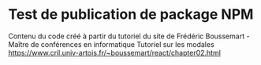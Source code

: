 # Test de publication de package NPM

Contenu du code créé à partir du tutoriel du site de Frédéric Boussemart -
Maître de conférences en informatique
Tutoriel sur les modales
https://www.cril.univ-artois.fr/~boussemart/react/chapter02.html
